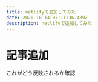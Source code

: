 ```yaml
---
title: netlifyで追加してみた
date: 2020-10-14T07:11:36.489Z
description: netlifyで追加してみた
---
```

# 記事追加

これがどう反映されるか確認